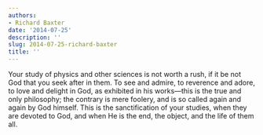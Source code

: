 ```yaml
---
authors:
- Richard Baxter
date: '2014-07-25'
description: ''
slug: 2014-07-25-richard-baxter
title: ''
---
```

Your study of physics and other sciences is not worth a rush, if it be not God that you seek after in them. To see and admire, to reverence and adore, to love and delight in God, as exhibited in his works—this is the true and only philosophy; the contrary is mere foolery, and is so called again and again by God himself. This is the sanctification of your studies, when they are devoted to God, and when He is the end, the object, and the life of them all.



